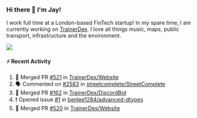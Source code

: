 ### Hi there 👋 I'm Jay!
I work full time at a London-based FinTech startup! In my spare time, I am currently working on [TrainerDex](https://www.github.com/TrainerDex). I love all things music, maps, public transport, infrastructure and the environment.

[<img src="https://github-readme-stats.vercel.app/api/wakatime?username=TurnrDev&layout=compact" />](https://wakatime.com/@TurnrDev)  

#### :zap: Recent Activity
<!--START_SECTION:activity-->
1. 🎉 Merged PR [#521](https://github.com/TrainerDex/Website/pull/521) in [TrainerDex/Website](https://github.com/TrainerDex/Website)
2. 🗣 Commented on [#2583](https://github.com/streetcomplete/StreetComplete/issues/2583) in [streetcomplete/StreetComplete](https://github.com/streetcomplete/StreetComplete)
3. 🎉 Merged PR [#162](https://github.com/TrainerDex/DiscordBot/pull/162) in [TrainerDex/DiscordBot](https://github.com/TrainerDex/DiscordBot)
4. ❗️ Opened issue [#1](https://github.com/benlee1284/advanced-dtypes/issues/1) in [benlee1284/advanced-dtypes](https://github.com/benlee1284/advanced-dtypes)
5. 🎉 Merged PR [#520](https://github.com/TrainerDex/Website/pull/520) in [TrainerDex/Website](https://github.com/TrainerDex/Website)
<!--END_SECTION:activity-->
